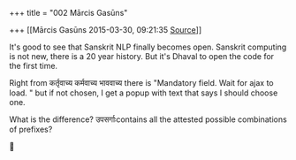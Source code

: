 +++
title = "002 Mārcis Gasūns"

+++
[[Mārcis Gasūns	2015-03-30, 09:21:35 [Source](https://groups.google.com/g/samskrita/c/JtjitJlewkI)]]



It's good to see that Sanskrit NLP finally becomes open. Sanskrit computing is not new, there is a 20 year history. But it's Dhaval to open the code for the first time.

Right from कर्तृवाच्य कर्मवाच्य भाववाच्य there is "Mandatory field. Wait for ajax to load. " but if not chosen, I get a popup with text that says I should choose one.

What is the difference? उपसर्गाःcontains all the attested possible combinations of prefixes?



